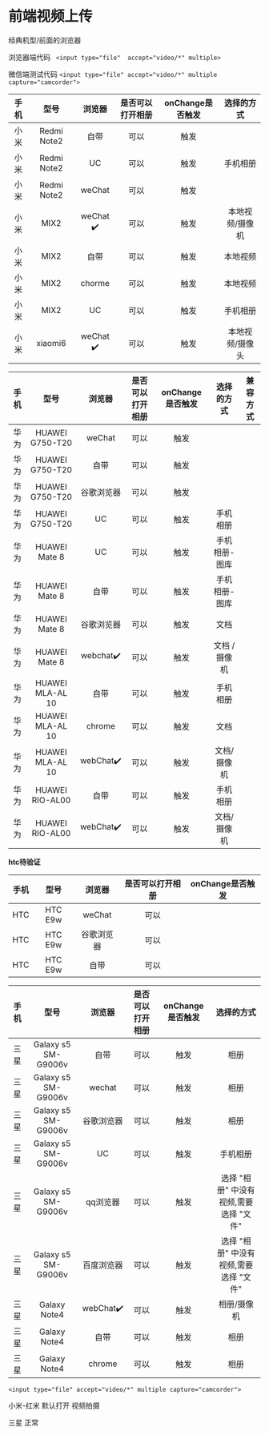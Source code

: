 # 前端视频上传

经典机型/前面的浏览器

浏览器端代码
` <input type="file"  accept="video/*" multiple>`

微信端测试代码
`<input type="file" accept="video/*" multiple capture="camcorder">`

| 手机   |型号| 浏览器    | 是否可以打开相册 | onChange是否触发|选择的方式
| :-----: | :-----:|:-----:|:-----:|:-----:|:-----:|
|  小米 | Redmi Note2|  自带 |    可以 |触发
|  小米 | Redmi Note2| UC  |    可以 |触发|手机相册
|  小米 | Redmi Note2| weChat  |    可以 |触发
|  小米 | MIX2  | weChat ✔️  |    可以 |触发|本地视频/摄像机
|  小米 | MIX2  | 自带  |    可以 |触发|本地视频
|  小米 | MIX2  | chorme  |    可以 |触发|本地视频
|  小米 | MIX2  | UC  |    可以 |触发|手机相册
|  小米 | xiaomi6  | weChat ✔️  |    可以 |触发|本地视频/摄像头


| 手机 |型号| 浏览器| 是否可以打开相册 |onChange是否触发|选择的方式|兼容方式
| :-----: | :-----:|:-----:|:-----:| :-----:| :-----:| :-----:| 
|  华为 | HUAWEI G750-T20 |weChat |可以|触发
|  华为 | HUAWEI G750-T20 |自带 |可以| 触发
|  华为 | HUAWEI G750-T20 |谷歌浏览器  |可以| 触发
|  华为 | HUAWEI G750-T20 |UC  |可以| 触发|手机相册
| 华为| HUAWEI Mate 8 | UC |可以|触发 | 手机相册-图库
| 华为| HUAWEI Mate 8 | 自带 |可以|触发 | 手机相册-图库
| 华为| HUAWEI Mate 8 | 谷歌浏览器 |可以|触发 | 文档 
| 华为| HUAWEI Mate 8 | webchat✔️ |可以|触发 | 文档 /摄像机
| 华为| HUAWEI MLA-AL 10 | 自带 |可以|触发 | 手机相册
| 华为| HUAWEI MLA-AL 10 | chrome |可以|触发 | 文档
| 华为| HUAWEI MLA-AL 10 | webChat✔️ |可以|触发 | 文档/摄像机
| 华为| HUAWEI RIO-AL00 | 自带 |可以|触发 | 手机相册
| 华为| HUAWEI RIO-AL00 | webChat✔️|可以|触发 | 文档/摄像机


**htc待验证**

| 手机   |型号| 浏览器    | 是否可以打开相册 | onChange是否触发
| :-----: | :-----:|:-----:|:-----:|:-----:| 
|  HTC | HTC E9w |weChat  |可以|
|  HTC | HTC E9w |谷歌浏览器  |可以|
|  HTC | HTC E9w |自带  |可以|



| 手机   |型号| 浏览器  | 是否可以打开相册 |onChange是否触发|选择的方式
| :-----: | :-----:|:-----:|:-----:|:-----:|:-----:|
|  三星 | Galaxy s5 SM-G9006v |自带  |可以|触发 | 相册
|  三星 | Galaxy s5 SM-G9006v  |wechat  |可以|  触发 | 相册
|  三星 | Galaxy s5 SM-G9006v  |谷歌浏览器  |可以| 触发 | 相册
|  三星 | Galaxy s5 SM-G9006v  |UC  |可以| 触发 | 手机相册
|  三星 | Galaxy s5 SM-G9006v  |qq浏览器  |可以| 触发 | 选择 "相册" 中没有视频,需要选择 "文件"|
|  三星 | Galaxy s5 SM-G9006v  |百度浏览器  |可以| 触发 | 选择 "相册" 中没有视频,需要选择 "文件"|
|  三星 | Galaxy Note4  |webChat✔️  |可以|  触发 | 相册/摄像机
|  三星 | Galaxy Note4  |自带  |可以|  触发 | 相册
|  三星 | Galaxy Note4  |chrome  |可以|  触发 | 相册


`<input type="file" accept="video/*" multiple capture="camcorder">`

小米-红米 默认打开 视频拍摄

三星   正常

